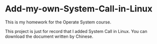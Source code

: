 # Add-my-own-System-Call-in-Linux
This is my homework for the Operate System course.

This project is just for record that I added System Call in Linux.
You can download the document written by Chinese.

